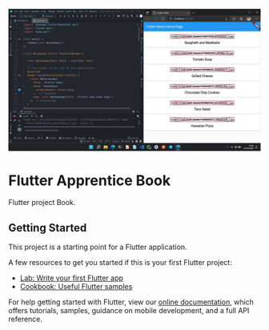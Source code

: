 ![simbol_restart_project](https://github.com/CarlosViniMSouza/Book_Flutter_Apprentice/blob/master/assets/BookFlutter_Accept.jpg)

# Flutter Apprentice Book

Flutter project Book.

## Getting Started

This project is a starting point for a Flutter application.

A few resources to get you started if this is your first Flutter project:

- [Lab: Write your first Flutter app](https://flutter.dev/docs/get-started/codelab)
- [Cookbook: Useful Flutter samples](https://flutter.dev/docs/cookbook)

For help getting started with Flutter, view our
[online documentation](https://flutter.dev/docs), which offers tutorials,
samples, guidance on mobile development, and a full API reference.
